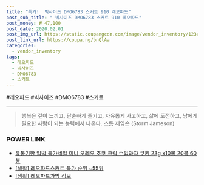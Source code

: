 ```yaml
--- 
title: "특가!  빅사이즈 DMO6783 스커트 910 레오파드" 
post_sub_title: " 빅사이즈 DMO6783 스커트 910 레오파드" 
post_money: ₩ 47,100 
post_date: 2020.02.01 
post_img_url: https://static.coupangcdn.com/image/vendor_inventory/123a/16b1326ba4a0e77a86c25e2cf79779282b593abc3ab553f01754754cf2ba.jpg 
post_link_url: https://coupa.ng/bnQlAa 
categories: 
  - vendor_inventory 
tags: 
  - 레오파드 
  - 빅사이즈 
  - DMO6783 
  - 스커트 
--- 
```

  #레오파드 #빅사이즈 #DMO6783 #스커트 
<hr> 

> 행복은 깊이 느끼고, 단순하게 즐기고, 자유롭게 사고하고, 삶에 도전하고, 남에게 필요한 사람이 되는 능력에서 나온다. 스톰 제임슨 (Storm Jameson) 


### POWER LINK

* <a href="https://blog.naver.com/fasyy4321/221787252723" target="_blank">유통기한 임박 특가세일 미니 오레오 초코 크림 수입과자 쿠키 23g x10봉 20봉 60봉</a>
* <a href="https://blog.naver.com/sakai111/221792344889" target="_blank"> [생활] 레오파드스커트 특가 순위 ~55위</a>
* <a href="https://blog.naver.com/santokki14/221770918874" target="_blank"> [생활] 레오파드가방 정보 </a>
